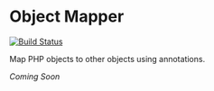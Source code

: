 # Object Mapper

[![Build Status](https://travis-ci.org/mloberg/PHPObjectMapper.svg?branch=master)](https://travis-ci.org/mloberg/PHPObjectMapper)

Map PHP objects to other objects using annotations.

_Coming Soon_
